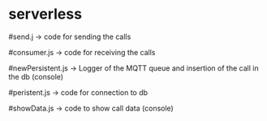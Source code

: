 # serverless

#send.j -> code for sending the calls

#consumer.js -> code for receiving the calls

#newPersistent.js -> Logger of the MQTT queue and insertion of the call in the db (console)

#peristent.js -> code for connection to db

#showData.js -> code to show call data (console)

